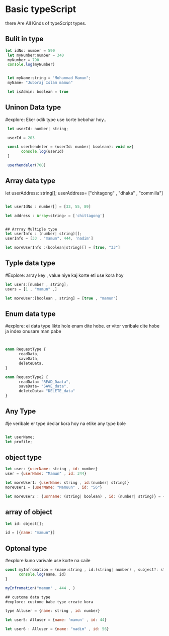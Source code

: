 
# Basic typeScript
there Are All Kinds of typeScript types.

## Bulit in type
```javascript
let idNo: number = 590
 let myNumber:number = 340
 myNumber = 790
 console.log(myNumber)


 let myName:string = "Mohammad Mamun";
 myName= "Juboraj Islam mamun"

 let isAdmin: boolean = true

```
 ## Uninon Data type
 #explore: Eker odik type use korte bebohar hoy..
 
```javascript
 let userId: number| string;

 userId = 203

 const userhendeler = (userId: number| boolean): void =>{
       console.log(userId)
 }

 userhendeler(708)

 ```


##  Array data type
 let userAddress: string[];
 userAddress= ["chitagong" , "dhaka" , "commilla"]

 ```javascript

 let userIdNo : number[] = [33, 55, 89]

 let address : Array<string> = ['chittagong']


## Arrray Multiple type
let userInfo : (number| string)[];
userInfo = [33 , "mamun", 444, 'nadim']

let moreUserInfo :(boolean|string)[] = [true, "33"]
```

## Typle data type
#Explore: array key , value niye kaj korte eti use kora hoy 
```javascript
let users:[number , string];
users = [1 , "mamun" ,]

let moreUser:[boolean , string] = [true , "mamun"]
```

## Enum data type
#explore: ei data type likte hole enam dite hobe. er vitor veribale dite hobe ja index onusare man pabe


```javascript


enum RequestType {
      readData,
      saveData,
      deleteData,
}

enum RequestType2 {
      readData= "READ_Daata",
      saveData= "SAVE_data",
      deleteData= "DELETE_data"
}

```
## Any Type
#je veribale er type declar kora hoy na etike any type bole
```javascript

let userName;
let profile;
```
## object type
```javascript
let user: {userName: string , id: number}
user = {userName: "Mamun" , id: 344}

let moreUser1: {userName: string , id:(number| string)}
moreUser1 = {userName: "Mamuun" , id: "56"}

let moreUser2 : {usrname: (string| boolean) , id: (number| string)} = {usrname: true , id: "555"}

```
## array of object
```javascript
let id: object[];

id = [{name: "mamun"}]
```
## Optonal type
#explore kuno varivale use korte na caile 
```javascript
const myInfromation = (name:string , id:(string| number) , subject?: string): void =>{
      console.log(name, id)
}

myInfromation("mamun" , 444 , )

## custome data type
#explore: custome babe type create kora 

type Alluser = {name: string , id: number}

let user5: Alluser = {name: 'mamun' , id: 44}

let user6 : Alluser = {name: "nadim" , id: 56}

```